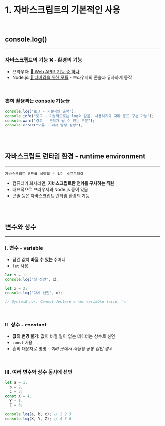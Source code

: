 # 1. 자바스크립트의 기본적인 사용

<br>

## **console.log()**

<hr>

### **자바스크립트의 기능 ❌ - 환경의 기능**

- 브라우저: [🔗 Web API의 기능 중 하나](https://developer.mozilla.org/en-US/docs/Web/API/console)
- Node.js: [🔗 디버깅을 위한 모듈](https://nodejs.org/api/console.html) - 브라우저의 콘솔과 유사하게 동작

<br>

### **흔히 활용되는 console 기능들**

```javascript
console.log("로그 - 기본적인 출력");
console.info("로그 - 기능적으로는 log와 같음. 사용하기에 따라 용도 구분 가능");
console.warn("경고 - 문제가 될 수 있는 부분");
console.error("오류 - 에러 발생 상황");
```

<br><br>

## **자바스크립트 런타임 환경 - runtime environment**

<hr>

`자바스크립트 코드를 실행할 수 있는 소프트웨어`

- 컴퓨터가 회사라면, **자바스크립트란 언어를 구사하는 직원**
- 대표적으로 브라우저와 Node.js 등이 있음
- 콘솔 등은 자바스크립트 런타임 환경의 기능

<br><br>

## **변수와 상수**

<hr>

### **Ⅰ. 변수 - variable**

- 담긴 값이 **바뀔 수 있는** 주머니
- `let` 사용

```javascript
let x = 1;
console.log("첫 선언", x);

let x = 2;
console.log("다시 선언", x);

// SyntaxError: Cannot declare a let variable twice: 'x'
```

<br>

### **Ⅱ. 상수 - constant**

- **값의 변경 불가**: 값이 바뀔 일이 없는 데이터는 상수로 선언
- `const` 사용
- 흔히 대문자로 명명 - *여러 곳에서 사용될 공통 값인 경우*

<br>

### **Ⅲ. 여러 변수와 상수 동시에 선언**

```javascript
let a = 1,
  b = 2,
  c = 3;
const X = 4,
  Y = 5,
  Z = 6;

console.log(a, b, c); // 1 2 3
console.log(X, Y, Z); // 4 5 6
```
